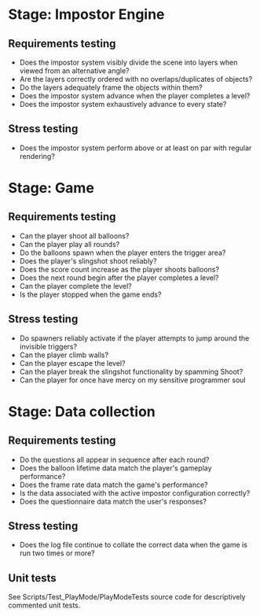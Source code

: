 # Stage: Impostor Engine
## Requirements testing
* Does the impostor system visibly divide the scene into layers when viewed from an alternative angle?
* Are the layers correctly ordered with no overlaps/duplicates of objects?
* Do the layers adequately frame the objects within them?
* Does the impostor system advance when the player completes a level?
* Does the impostor system exhaustively advance to every state?

## Stress testing
* Does the impostor system perform above or at least on par with regular rendering?

# Stage: Game
## Requirements testing
* Can the player shoot all balloons?
* Can the player play all rounds?
* Do the balloons spawn when the player enters the trigger area?
* Does the player's slingshot shoot reliably?
* Does the score count increase as the player shoots balloons?
* Does the next round begin after the player completes a level?
* Can the player complete the level?
* Is the player stopped when the game ends?

## Stress testing
* Do spawners reliably activate if the player attempts to jump around the invisible triggers?
* Can the player climb walls?
* Can the player escape the level?
* Can the player break the slingshot functionality by spamming Shoot?
* Can the player for once have mercy on my sensitive programmer soul

# Stage: Data collection
## Requirements testing
* Do the questions all appear in sequence after each round?
* Does the balloon lifetime data match the player's gameplay performance?
* Does the frame rate data match the game's performance?
* Is the data associated with the active impostor configuration correctly?
* Does the questionnaire data match the user's responses?

## Stress testing
* Does the log file continue to collate the correct data when the game is run two times or more?

## Unit tests
See Scripts/Test_PlayMode/PlayModeTests source code for descriptively commented unit tests.